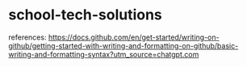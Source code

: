 # school-tech-solutions
references: https://docs.github.com/en/get-started/writing-on-github/getting-started-with-writing-and-formatting-on-github/basic-writing-and-formatting-syntax?utm_source=chatgpt.com
